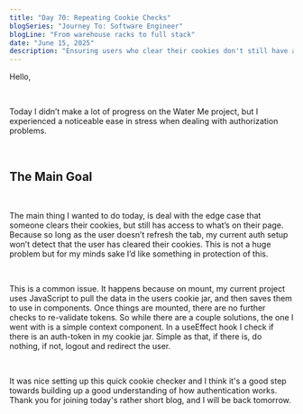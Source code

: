 ```yaml
---
title: "Day 70: Repeating Cookie Checks"
blogSeries: "Journey To: Software Engineer"
blogLine: "From warehouse racks to full stack"
date: "June 15, 2025"
description: "Ensuring users who clear their cookies don't still have access to authorized content."
---
```


Hello,

<br>

Today I didn’t make a lot of progress on the Water Me project, but I experienced a noticeable ease in stress when dealing with authorization problems.

<br>

## The Main Goal

<br>

The main thing I wanted to do today, is deal with the edge case that someone clears their cookies, but still has access to what’s on their page. Because so long as the user doesn’t refresh the tab, my current auth setup won’t detect that the user has cleared their cookies. This is not a huge problem but for my minds sake I’d like something in protection of this.

<br>

This is a common issue. It happens because on mount, my current project uses JavaScript to pull the data in the users cookie jar, and then saves them to use in components. Once things are mounted, there are no further checks to re-validate tokens. So while there are a couple solutions, the one I went with is a simple context component. In a useEffect hook I check if there is an auth-token in my cookie jar. Simple as that, if there is, do nothing, if not, logout and redirect the user.

<br>

It was nice setting up this quick cookie checker and I think it's a good step towards building up a good understanding of how authentication works. Thank you for joining today's rather short blog, and I will be back tomorrow.